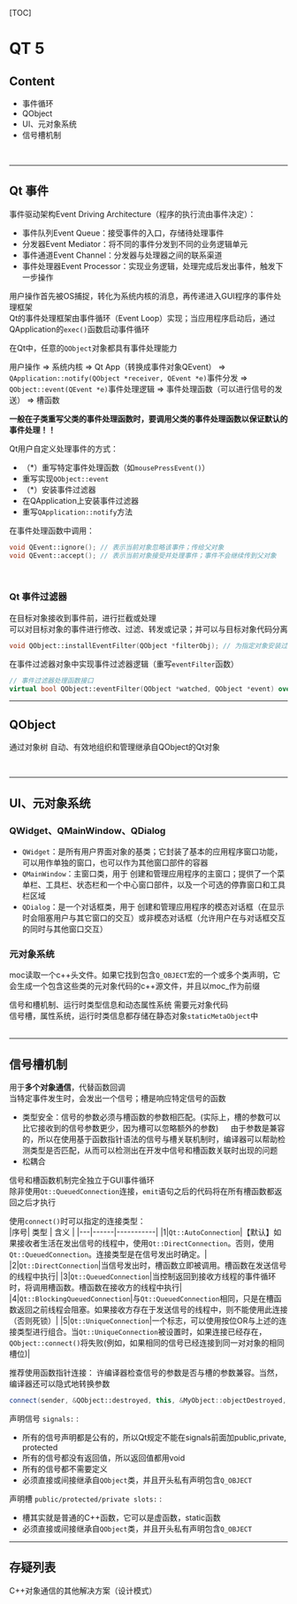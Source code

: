 [TOC]
# QT 5
## Content
- 事件循环
- QObject
- UI、元对象系统
- 信号槽机制

<br>

------
## Qt 事件
事件驱动架构Event Driving Architecture（程序的执行流由事件决定）：
- 事件队列Event Queue：接受事件的入口，存储待处理事件
- 分发器Event Mediator：将不同的事件分发到不同的业务逻辑单元
- 事件通道Event Channel：分发器与处理器之间的联系渠道
- 事件处理器Event Processor：实现业务逻辑，处理完成后发出事件，触发下一步操作

用户操作首先被OS捕捉，转化为系统内核的消息，再传递进入GUI程序的事件处理框架   
Qt的事件处理框架由事件循环（Event Loop）实现；当应用程序启动后，通过QApplication的`exec()`函数启动事件循环  

在Qt中，任意的`QObject`对象都具有事件处理能力   

用户操作 => 系统内核 => Qt App（转换成事件对象QEvent） => `QApplication::notify(QObject *receiver, QEvent *e)`事件分发 => `QObject::event(QEvent *e)`事件处理逻辑 => 事件处理函数（可以进行信号的发送） => 槽函数  

**一般在子类重写父类的事件处理函数时，要调用父类的事件处理函数以保证默认的事件处理！！**

Qt用户自定义处理事件的方式：
- （*）重写特定事件处理函数（如`mousePressEvent()`）
- 重写实现`QObject::event`
- （*）安装事件过滤器
- 在QApplication上安装事件过滤器
- 重写`QApplication::notify`方法


在事件处理函数中调用：  
```c++  
void QEvent::ignore(); // 表示当前对象忽略该事件；传给父对象
void QEvent::accept(); // 表示当前对象接受并处理事件；事件不会继续传到父对象
```  
<br>

### Qt 事件过滤器
在目标对象接收到事件前，进行拦截或处理  
可以对目标对象的事件进行修改、过滤、转发或记录；并可以与目标对象代码分离  

```c++
void QObject::installEventFilter(QObject *filterObj); // 为指定对象安装过滤器
```
在事件过滤器对象中实现事件过滤器逻辑（重写`eventFilter`函数）
```c++
// 事件过滤器处理函数接口
virtual bool QObject::eventFilter(QObject *watched, QObject *event) override; // 事件目标对象 & 传递的事件
```

------
## QObject
通过对象树 自动、有效地组织和管理继承自QObject的Qt对象  

<br>

------
## UI、元对象系统
### QWidget、QMainWindow、QDialog
- `QWidget`：是所有用户界面对象的基类；它封装了基本的应用程序窗口功能，可以用作单独的窗口，也可以作为其他窗口部件的容器
- `QMainWindow`：主窗口类，用于 创建和管理应用程序的主窗口；提供了一个菜单栏、工具栏、状态栏和一个中心窗口部件，以及一个可选的停靠窗口和工具栏区域
- `QDialog`：是一个对话框类，用于 创建和管理应用程序的模态对话框（在显示时会阻塞用户与其它窗口的交互）或非模态对话框（允许用户在与对话框交互的同时与其他窗口交互）

### 元对象系统
moc读取一个c++头文件。如果它找到包含`Q_OBJECT`宏的一个或多个类声明，它会生成一个包含这些类的元对象代码的c++源文件，并且以moc_作为前缀  

信号和槽机制、运行时类型信息和动态属性系统 需要元对象代码   
信号槽，属性系统，运行时类信息都存储在静态对象`staticMetaObject`中  
<br>

------
## 信号槽机制
用于<b>多个对象通信</b>，代替函数回调   
当特定事件发生时，会发出一个信号；槽是响应特定信号的函数  

- 类型安全：信号的参数必须与槽函数的参数相匹配。(实际上，槽的参数可以比它接收到的信号参数更少，因为槽可以忽略额外的参数) &emsp; 由于参数是兼容的，所以在使用基于函数指针语法的信号与槽关联机制时，编译器可以帮助检测类型是否匹配，从而可以检测出在开发中信号和槽函数关联时出现的问题  
- 松耦合

信号和槽函数机制完全独立于GUI事件循环  
除非使用`Qt::QueuedConnection`连接，`emit`语句之后的代码将在所有槽函数都返回之后才执行  

使用`connect()`时可以指定的连接类型：  
|序号| 类型 | 含义 |
|---|------|-----------|
|1|`Qt::AutoConnection`|【默认】如果接收者生活在发出信号的线程中，使用`Qt::DirectConnection`。否则，使用`Qt::QueuedConnection`。连接类型是在信号发出时确定。|
|2|`Qt::DirectConnection`|当信号发出时，槽函数立即被调用。槽函数在发送信号的线程中执行|
|3|`Qt::QueuedConnection`|当控制返回到接收方线程的事件循环时，将调用槽函数。槽函数在接收方的线程中执行|
|4|`Qt::BlockingQueuedConnection`|与`Qt::QueuedConnection`相同，只是在槽函数返回之前线程会阻塞。如果接收方存在于发送信号的线程中，则不能使用此连接（否则死锁）|
|5|`Qt::UniqueConnection`|一个标志，可以使用按位OR与上述的连接类型进行组合。当`Qt::UniqueConnection`被设置时，如果连接已经存在，`QObject::connect()`将失败(例如，如果相同的信号已经连接到同一对对象的相同槽位)|

推荐使用函数指针连接： 许编译器检查信号的参数是否与槽的参数兼容。当然，编译器还可以隐式地转换参数  
```c++
connect(sender, &QObject::destroyed, this, &MyObject::objectDestroyed, Qt::ConnectionType type = Qt::AutoConnection);
```

声明信号 `signals:` :
- 所有的信号声明都是公有的，所以Qt规定不能在signals前面加public,private, protected  
- 所有的信号都没有返回值，所以返回值都用void  
- 所有的信号都不需要定义
- 必须直接或间接继承自`QObject`类，并且开头私有声明包含`Q_OBJECT`

声明槽 `public/protected/private slots:` :
- 槽其实就是普通的C++函数，它可以是虚函数，static函数
- 必须直接或间接继承自`QObject`类，并且开头私有声明包含`Q_OBJECT`

------
## 存疑列表
C++对象通信的其他解决方案（设计模式）  
